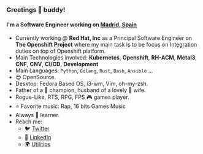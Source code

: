 ### Greetings 👋 buddy!

#### I'm a Software Engineer working on [Madrid, Spain](https://www.google.es/maps/@40.4844168,-3.6927541,15z)

- Currently working @ **Red Hat, Inc** as a Principal Software Engineer on **The Openshift Project** where my main task is to be focus on Integration duties on top of Openshift platform.
- Main Technologies involved: **Kubernetes**, **Openshift**, **RH-ACM**, **Metal3**, **CNF**, **CNV**, **CI/CD**, **Development**
- Main Languages: `Python`, `Golang`, `Rust`, `Bash`, `Ansible` ...
- :heart_eyes: OpenSource.
- Desktop: Fedora Based OS, i3-wm, Vim, oh-my-zsh.
- Father of a 🧒 champion, husband of a lovely 👩 wife.
- Rogue-Like, RTS, RPG, FPS :video_game: games player.
- :star: Favorite music: Rap, 16 bits Games Music
- Always :book: learner.
- Reach me: 
    - :bird: [Twitter](https://twitter.com/kerbeross)
    - :blue_book: [LinkedIn](www.linkedin.com/in/jparrill)
    - :earth_africa: [Utilitips](https://utilitips.kerbeross.dev/Entrypoint/)

